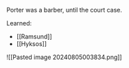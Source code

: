 Porter was a barber, until the court case.

Learned:
- [[Ramsund]]
- [[Hyksos]]

![[Pasted image 20240805003834.png]]